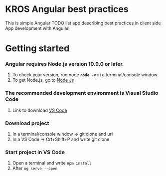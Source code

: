 # KROS Angular best practices

This is simple Angular TODO list app describing best practices in client side App development with Angular.

# Getting started

### Angular requires Node.js version 10.9.0 or later.
   1. To check your version, run node **`node -v`** in a terminal/console window.
   1. To get Node.js, go to [Node Js](https://nodejs.org/en/)

### The recommended development environment is **Visual Studio Code**
   1. Link to download [VS Code](https://code.visualstudio.com/)

### Download project
   1. In a terminal/console window -> git clone and url
   1. In a VS Code -> Crt+Shift+P and write git clone

### Start project in VS Code
  1. Open a terminal and write `npm install`
  1. After `ng serve --open`
